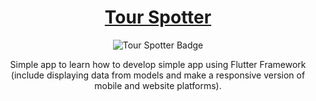 <div align="center">
    <a href=""><h1>Tour Spotter</h1></a>
    <img src="https://img.shields.io/badge/Tour-Spotter-orange?labelColor=grey" alt="Tour Spotter Badge">
  </div>

  <p align="center">Simple app to learn how to develop simple app using Flutter Framework (include displaying data from models and make a responsive version of mobile and website platforms).</p>
